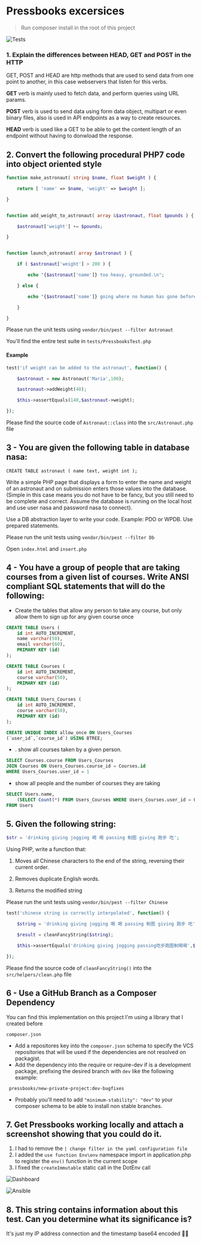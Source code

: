 # Pressbooks excersices

> Run composer install in the root of this project

![Tests](images/tests.png)

### 1. Explain the differences between HEAD, GET and POST in the HTTP

GET, POST and HEAD are http methods that are used to send data from one point to another, in this case webservers that listen for this verbs.

**GET** verb is mainly used to fetch data, and perform queries using URL params.

**POST** verb is used to send data using form data object, multipart or even binary files, also is used in API endpoints as a way to create resources.

**HEAD** verb is used like a GET to be able to get the content length of an endpoint without having to donwload the response. 


## 2. Convert the following procedural PHP7 code into object oriented style

```php
function make_astronaut( string $name, float $weight ) {

    return [ 'name' => $name, 'weight' => $weight ];

}


function add_weight_to_astronaut( array &$astronaut, float $pounds ) {

    $astronaut['weight'] += $pounds;

}


function launch_astronaut( array $astronaut ) {

    if ( $astronaut['weight'] > 200 ) {

        echo "{$astronaut['name']} too heavy, grounded.\n";

    } else {

        echo "{$astronaut['name']} going where no human has gone before.\n";

    }

}
```

Please run the unit tests using `vendor/bin/pest --filter Astronaut`

You'll find the entire test suite in `tests/PressbooksTest.php`

#### Example

```php
test('if weight can be added to the astronaut', function() {

    $astronaut = new Astronaut('Maria',100);

    $astronaut->addWeight(40);

    $this->assertEquals(140,$astronaut->weight);

});
```

Please find the source code of `Astronaut::class` into the `src/Astronaut.php` file


## 3 - You are given the following table in database **nasa**:

`CREATE TABLE astronaut ( name text, weight int );`

Write a simple PHP page that displays a form to enter the name and weight of an astronaut and on submission enters those values into the database. (Simple in this case means you do not have to be fancy, but you still need to be complete and correct. Assume the database is running on the local host and use user nasa and password nasa to connect).

Use a DB abstraction layer to write your code. Example: PDO or WPDB. Use prepared statements.

Please run the unit tests using `vendor/bin/pest --filter Db`

Open `index.html` and `insert.php`

## 4 - You have a group of people that are taking courses from a given list of courses. Write ANSI compliant SQL statements that will do the following:

* Create the tables that allow any person to take any course, but only allow them to sign up for any given course once

```sql
CREATE TABLE Users (
    id int AUTO_INCREMENT,
    name varchar(50),
    email varchar(60), 
    PRIMARY KEY (id)
);
```

```sql
CREATE TABLE Courses (
    id int AUTO_INCREMENT,
    course varchar(50), 
    PRIMARY KEY (id)
);
```

```sql
CREATE TABLE Users_Courses (
    id int AUTO_INCREMENT,
    course varchar(50), 
    PRIMARY KEY (id)
);

CREATE UNIQUE INDEX allow_once ON Users_Courses 
(`user_id`,`course_id`) USING BTREE;
```

* . show all courses taken by a given person.


```sql
SELECT Courses.course FROM Users_Courses 
JOIN Courses ON Users_Courses.course_id = Courses.id
WHERE Users_Courses.user_id = 1
```

* show all people and the number of courses they are taking

```sql
SELECT Users.name,
    (SELECT Count(*) FROM Users_Courses WHERE Users_Courses.user_id = Users.id) AS total_courses 
FROM Users 
```

## 5. Given the following string:

```php
$str = 'drinking giving jogging 喝 喝 passing 制图 giving 跑步 吃';
```

Using PHP, write a function that:

 1. Moves all Chinese characters to the end of the string, reversing their current order.

 2. Removes duplicate English words.

 3. Returns the modified string
 
 Please run the unit tests using `vendor/bin/pest --filter Chinese`
 
```php
test('chinese string is correctly interpolated', function() {

    $string = 'drinking giving jogging 喝 喝 passing 制图 giving 跑步 吃';

    $result = cleanFancyString($string);

    $this->assertEquals('drinking giving jogging passing吃步跑图制喝喝',$result);

});
```

Please find the source code of `cleanFancyString()` into the `src/helpers/clean.php` file

## 6 - Use a GitHub Branch as a Composer Dependency

You can find this implementation on this project I'm using a library that I created before

`composer.json`

* Add a repositores key into the `composer.json` schema to specify the VCS repositories that will be used if the dependencies are not resolved on packagist.
* Add the dependency into the require or require-dev if is a development package, prefixing the desired branch with `dev` like the following example:

```
 pressbooks/new-private-project:dev-bugfixes
```
* Probably you'll need to add `"minimum-stability": "dev"` to your composer schema to be able to install non stable branches. 

## 7. Get Pressbooks working locally and attach a screenshot showing that you could do it. 

1. I had to remove the `| change filter in the yaml configuration file`
2. I added the `use function Env\env` namespace import in application.php to register the `env()` function in the current scope
3. I fixed the `createImmutable` static call in the DotEnv call

![Dashboard](images/dashboard.png)

![Ansible](images/ansible.png)


## 8. This string contains information about this test. Can you determine what its significance is?

It's just my IP address connection and the timestamp base64 encoded 🕵️‍♂️
